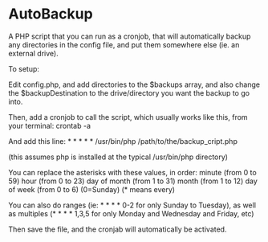 # AutoBackup
A PHP script that you can run as a cronjob, that will automatically backup any directories in the config file, and put them somewhere else (ie. an external drive).

To setup:

Edit config.php, and add directories to the $backups array, and also change the $backupDestination to the drive/directory you want the backup to go into.

Then, add a cronjob to call the script, which usually works like this, from your terminal:
crontab -a

And add this line: * * * * * /usr/bin/php /path/to/the/backup_cript.php
 
 (this assumes php is installed at the typical /usr/bin/php directory)

You can replace the asterisks with these values, in order:
minute (from 0 to 59)
hour (from 0 to 23)
day of month (from 1 to 31)
month (from 1 to 12)
day of week (from 0 to 6) (0=Sunday)
(* means every)

You can also do ranges (ie: * * * * 0-2 for only Sunday to Tuesday), as well as multiples (* * * * 1,3,5 for only Monday and Wednesday and Friday, etc)

Then save the file, and the cronjab will automatically be activated.

